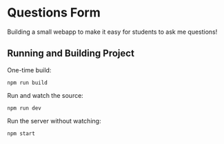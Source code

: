 # Questions Form
Building a small webapp to make it easy for students to ask me questions!

## Running and Building Project
One-time build:
```
npm run build
```
Run and watch the source:
```
npm run dev
```
Run the server without watching:
```
npm start
```


